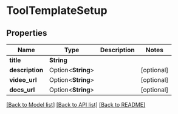 # ToolTemplateSetup

## Properties

Name | Type | Description | Notes
------------ | ------------- | ------------- | -------------
**title** | **String** |  | 
**description** | Option<**String**> |  | [optional]
**video_url** | Option<**String**> |  | [optional]
**docs_url** | Option<**String**> |  | [optional]

[[Back to Model list]](../README.md#documentation-for-models) [[Back to API list]](../README.md#documentation-for-api-endpoints) [[Back to README]](../README.md)


